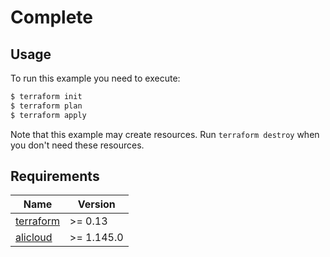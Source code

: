 # Complete

## Usage

To run this example you need to execute:

```bash
$ terraform init
$ terraform plan
$ terraform apply
```

Note that this example may create resources. Run `terraform destroy` when you don't need these resources.

## Requirements

| Name | Version |
|------|---------|
| <a name="requirement_terraform"></a> [terraform](#requirement\_terraform) | >= 0.13 |
| <a name="requirement_alicloud"></a> [alicloud](#requirement\_alicloud) |  >= 1.145.0 |